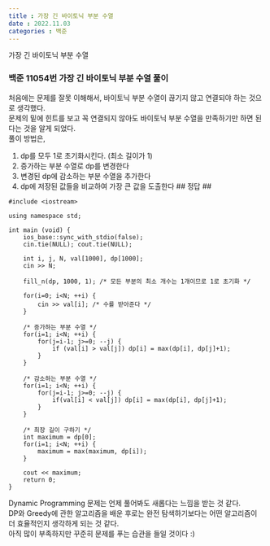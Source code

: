 ```yaml
---
title : 가장 긴 바이토닉 부분 수열
date : 2022.11.03
categories : 백준
---
```


가장 긴 바이토닉 부분 수열

### 백준 11054번 가장 긴 바이토닉 부분 수열 풀이

처음에는 문제를 잘못 이해해서, 바이토닉 부분 수열이 끊기지 않고 연결되야 하는 것으로 생각했다.   
문제의 밑에 힌트를 보고 꼭 연결되지 않아도 바이토닉 부분 수열을 만족하기만 하면 된다는 것을 알게 되었다.    
풀이 방법은,

1. dp를 모두 1로 초기화시킨다. (최소 길이가 1)
2. 증가하는 부분 수열로 dp를 변경한다
3. 변경된 dp에 감소하는 부분 수열을 추가한다
4. dp에 저장된 값들을 비교하여 가장 큰 값을 도출한다 ## 정답 ##     



```
#include <iostream>

using namespace std;

int main (void) {
    ios_base::sync_with_stdio(false);
    cin.tie(NULL); cout.tie(NULL);

    int i, j, N, val[1000], dp[1000];
    cin >> N;

    fill_n(dp, 1000, 1); /* 모든 부분의 최소 개수는 1개이므로 1로 초기화 */

    for(i=0; i<N; ++i) {
        cin >> val[i]; /* 수를 받아준다 */
    }

    /* 증가하는 부분 수열 */
    for(i=1; i<N; ++i) {
        for(j=i-1; j>=0; --j) {
            if (val[i] > val[j]) dp[i] = max(dp[i], dp[j]+1);
        }
    }

    /* 감소하는 부분 수열 */
    for(i=1; i<N; ++i) {
        for(j=i-1; j>=0; --j) {
            if(val[i] < val[j]) dp[i] = max(dp[i], dp[j]+1);
        }
    }

    /* 최장 길이 구하기 */
    int maximum = dp[0];
    for(i=1; i<N; ++i) {
        maximum = max(maximum, dp[i]);
    }

    cout << maximum;
    return 0;
}
```

Dynamic Programming 문제는 언제 풀어봐도 새롭다는 느낌을 받는 것 같다.      
DP와 Greedy에 관한 알고리즘을 배운 후로는 완전 탐색하기보다는 어떤 알고리즘이 더 효율적인지 생각하게 되는 것 같다.      
아직 많이 부족하지만 꾸준히 문제를 푸는 습관을 들일 것이다 :)